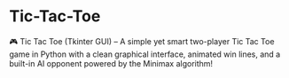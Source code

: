 # Tic-Tac-Toe
🎮 Tic Tac Toe (Tkinter GUI) – A simple yet smart two-player Tic Tac Toe game in Python with a clean graphical interface, animated win lines, and a built-in AI opponent powered by the Minimax algorithm!
